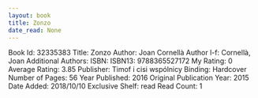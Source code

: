 ```yaml
---
layout: book
title: Zonzo
date_read: None
---
```


Book Id: 32335383
Title: Zonzo
Author: Joan Cornellà
Author l-f: Cornellà, Joan
Additional Authors: 
ISBN: 
ISBN13: 9788365527172
My Rating: 0
Average Rating: 3.85
Publisher: Timof i cisi wspólnicy
Binding: Hardcover
Number of Pages: 56
Year Published: 2016
Original Publication Year: 2015
Date Added: 2018/10/10
Exclusive Shelf: read
Read Count: 1

